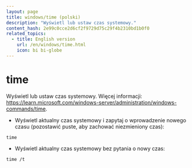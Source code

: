```yaml
---
layout: page
title: windows/time (polski)
description: "Wyświetl lub ustaw czas systemowy."
content_hash: 2e99c0cce2d6cf2f9729d75c29f4b2310bd1b0f0
related_topics:
  - title: English version
    url: /en/windows/time.html
    icon: bi bi-globe
---
```

# time

Wyświetl lub ustaw czas systemowy.
Więcej informacji:  <https://learn.microsoft.com/windows-server/administration/windows-commands/time>.

- Wyświetl aktualny czas systemowy i zapytaj o wprowadzenie nowego czasu (pozostawić puste, aby zachować niezmieniony czas):

`time`

- Wyświetl aktualny czas systemowy bez pytania o nowy czas:

`time /t`
